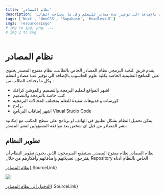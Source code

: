 ```yaml
---
title: 'نظام المصادر'
description: 'نظام مفتوح المصدر يحتوي على المناهج التعليمية الخاصه بكلية علوم الحاسوب بالإضافة الى توفير عدة مصادر للتعلم وكل ما يحتاجه الطالب'
tags: ['Nuxt', 'UnoCSS', 'Supabase', 'HeadlessUI']
img2: 'resourcesLogo' 
# img to jpg, png, ... 
# img 2 to svg
---
```



# نظام المصادر

يقدم فريق النخبة البرمجي نظام المصادر الخاص بالطالب، نظام مفتوح المصدر يحتوي على المناهج التعليمية الخاصه بكلية علوم الحاسوب  بالإضافة الى توفير عدة مصادر للتعلم وكل ما يحتاجه الطالب من :


-  اشهر المواقع لتعليم البرمجة والتصميم والموشن كرافك
- كتب خاصة بالبرمجة والتصميم
- كورسات و فديوهات مفيدة للتعلم بمختلف المجالات البرمجية
- برامج 
- اشهر إضافات  البرنامج Visual Studio Code


يمكن تحميل النظام بشكل تطبيق في الهاتف او برنامج على سطح المكتب مع إمكانية نشر المصادر من قبل اي شخص بعد موافقة المسؤولين لنشر المصدر.

## تطوير النظام

نظام المصادر نظام مفتوح المصدر, يستطيع المبرمجون الذين يحبون تطوير النظام أن يقترحون تعديلاتهم واضافاتهم وأفكارهم من خلال Repository الخاص بالنظام ادناه

[نظام المصادر](https://github.com/Elites-UOB/resources){.SourceLink}


<img src="/resource.png">

[الدخول الى نظام المصادر](https://resources.csitelites.tech/){.SourceLink}